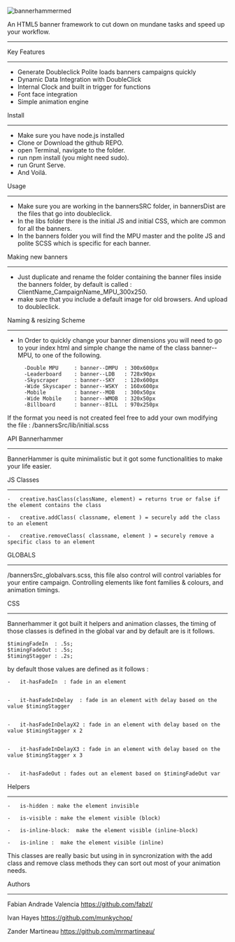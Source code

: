 ![bannerhammermed](https://cloud.githubusercontent.com/assets/213993/8670507/b09bb79e-2a15-11e5-9204-fd1a2115f14c.jpg)


An HTML5 banner framework to cut down on mundane tasks and speed up your workflow.
__________________________________________________________________________________


Key Features
__________________________________________________________________________________


- Generate Doubleclick Polite loads banners campaigns quickly
- Dynamic Data Integration with DoubleClick
- Internal Clock and built in trigger for functions 
- Font face integration
- Simple animation engine


Install 
__________________________________________________________________________________

 - Make sure you have node.js installed
 - Clone or Download the github REPO.
 - open Terminal, navigate to the folder.
 - run npm install (you might need sudo).
 - run Grunt Serve.
 - And Voilá.

Usage
__________________________________________________________________________________



 - Make sure you are working in the bannersSRC folder, in bannersDist are the files that go into doubleclick.
 - In the libs folder there is the initial JS and initial CSS, which are common for all the banners.
 - In the banners folder you will find the MPU master and the polite JS and polite SCSS which is specific for each banner.

Making new banners
__________________________________________________________________________________


- Just duplicate and rename the folder containing the banner files inside the banners folder, by default is  called : ClientName_CampaignName_MPU_300x250. 
- make sure that you include a default image for old browsers.  And upload to doubleclick.


Naming & resizing Scheme 
__________________________________________________________________________________

- In Order to quickly change your banner dimensions  you will need to go to your index html and simple change the name of the class banner--MPU, to one of the following.  

		-Double MPU		: banner--DMPU	: 300x600px
		-Leaderboard	: banner--LDB	: 728x90px
		-Skyscraper 	: banner--SKY	: 120x600px
		-Wide Skyscaper : banner--WSKY	: 160x600px 
		-Mobile 		: banner--MOB	: 300x50px
		-Wide Mobile 	: banner--WMOB	: 320x50px
		-Billboard 		: banner--BILL	: 970x250px

If the format you need is not created feel free to add your own modifying the file : /bannersSrc/lib/initial.scss


API  Bannerhammer
__________________________________________________________________________________

BannerHammer is quite minimalistic but it got some functionalities to make your life easier. 

JS Classes
__________________________________________________________________________________

	-	creative.hasClass(className, element) = returns true or false if the element contains the class  

	-	creative.addClass( classname, element ) = securely add the class to an element

	-	creative.removeClass( classname, element ) = securely remove a specific class to an element 

GLOBALS 
__________________________________________________________________________________


/bannersSrc_globalvars.scss, this file also control will control variables for your entire campaign. 
Controlling elements like font families &  colours, and animation timings.

CSS 
__________________________________________________________________________________


Bannerhammer it got built it helpers and animation classes, the timing of those classes is defined in the global var and by default are is it follows.

	$timingFadeIn  : .5s; 
	$timingFadeOut : .5s; 
	$timingStagger : .2s;


by default those values are defined as it follows :


	-	it-hasFadeIn  : fade in an element
	

	-	it-hasFadeInDelay  : fade in an element with delay based on the value $timingStagger
	

	-	it-hasFadeInDelayX2 : fade in an element with delay based on the value $timingStagger x 2 


	-	it-hasFadeInDelayX3 : fade in an element with delay based on the value $timingStagger x 3 


	-	it-hasFadeOut : fades out an element based on $timingFadeOut var 


Helpers
__________________________________________________________________________________



	-	is-hidden : make the element invisible 

	-	is-visible : make the element visible (block)

	-	is-inline-block:  make the element visible (inline-block)

	-	is-inline :  make the element visible (inline)



This classes are really basic but using in in syncronization with the add class and remove class methods they can sort out most of your animation needs.


Authors
__________________________________________________________________________________


Fabian Andrade Valencia
https://github.com/fabzl/

Ivan Hayes
https://github.com/munkychop/

Zander Martineau
https://github.com/mrmartineau/
  



